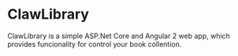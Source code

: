 # ClawLibrary
ClawLibrary is a simple ASP.Net Core and Angular 2 web app, which provides funcionality for control your book collention. 
